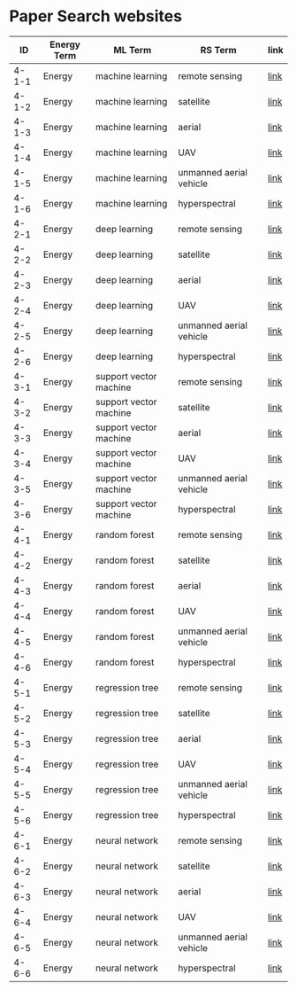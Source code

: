 # Paper Search websites

|  ID  |  Energy Term | ML Term | RS Term | link | 
|-----|------------|-------|-------|-----|
|4-1-1 | Energy | machine learning | remote sensing | [link](https://scholar.google.com/scholar?hl=zh-CN&as_sdt=0%2C34&q=%22Energy%22%3B+%22machine+learning%22%3B+%22remote+sensing%22&btnG=) |
|4-1-2 | Energy | machine learning | satellite | [link](https://scholar.google.com/scholar?hl=zh-CN&as_sdt=0%2C34&q=%22Energy%22%3B+%22machine+learning%22%3B+%22satellite%22&btnG=) |
|4-1-3 | Energy | machine learning | aerial | [link](https://scholar.google.com/scholar?hl=zh-CN&as_sdt=0%2C34&q=%22Energy%22%3B+%22machine+learning%22%3B+%22aerial%22&btnG=) |
|4-1-4 | Energy | machine learning | UAV | [link](https://scholar.google.com/scholar?hl=zh-CN&as_sdt=0%2C34&q=%22Energy%22%3B+%22machine+learning%22%3B+%22UAV%22&btnG=) |
|4-1-5 | Energy | machine learning | unmanned aerial vehicle | [link](https://scholar.google.com/scholar?hl=zh-CN&as_sdt=0%2C34&q=%22Energy%22%3B+%22machine+learning%22%3B+%22unmanned+aerial+vehicle%22&btnG=) |
|4-1-6 | Energy | machine learning | hyperspectral | [link](https://scholar.google.com/scholar?hl=zh-CN&as_sdt=0%2C34&q=%22Energy%22%3B+%22machine+learning%22%3B+%22hyperspectral%22&btnG=) |
|4-2-1 | Energy | deep learning | remote sensing | [link](https://scholar.google.com/scholar?hl=zh-CN&as_sdt=0%2C34&q=%22Energy%22%3B+%22deep+learning%22%3B+%22remote+sensing%22&btnG=) |
|4-2-2 | Energy | deep learning | satellite | [link](https://scholar.google.com/scholar?hl=zh-CN&as_sdt=0%2C34&q=%22Energy%22%3B+%22deep+learning%22%3B+%22satellite%22&btnG=) |
|4-2-3 | Energy | deep learning | aerial | [link](https://scholar.google.com/scholar?hl=zh-CN&as_sdt=0%2C34&q=%22Energy%22%3B+%22deep+learning%22%3B+%22aerial%22&btnG=) |
|4-2-4 | Energy | deep learning | UAV | [link](https://scholar.google.com/scholar?hl=zh-CN&as_sdt=0%2C34&q=%22Energy%22%3B+%22deep+learning%22%3B+%22UAV%22&btnG=) |
|4-2-5 | Energy | deep learning | unmanned aerial vehicle | [link](https://scholar.google.com/scholar?hl=zh-CN&as_sdt=0%2C34&q=%22Energy%22%3B+%22deep+learning%22%3B+%22unmanned+aerial+vehicle%22&btnG=) |
|4-2-6 | Energy | deep learning | hyperspectral | [link](https://scholar.google.com/scholar?hl=zh-CN&as_sdt=0%2C34&q=%22Energy%22%3B+%22deep+learning%22%3B+%22hyperspectral%22&btnG=) |
|4-3-1 | Energy | support vector machine | remote sensing | [link](https://scholar.google.com/scholar?hl=zh-CN&as_sdt=0%2C34&q=%22Energy%22%3B+%22support+vector+machine%22%3B+%22remote+sensing%22&btnG=) |
|4-3-2 | Energy | support vector machine | satellite | [link](https://scholar.google.com/scholar?hl=zh-CN&as_sdt=0%2C34&q=%22Energy%22%3B+%22support+vector+machine%22%3B+%22satellite%22&btnG=) |
|4-3-3 | Energy | support vector machine | aerial | [link](https://scholar.google.com/scholar?hl=zh-CN&as_sdt=0%2C34&q=%22Energy%22%3B+%22support+vector+machine%22%3B+%22aerial%22&btnG=) |
|4-3-4 | Energy | support vector machine | UAV | [link](https://scholar.google.com/scholar?hl=zh-CN&as_sdt=0%2C34&q=%22Energy%22%3B+%22support+vector+machine%22%3B+%22UAV%22&btnG=) |
|4-3-5 | Energy | support vector machine | unmanned aerial vehicle | [link](https://scholar.google.com/scholar?hl=zh-CN&as_sdt=0%2C34&q=%22Energy%22%3B+%22support+vector+machine%22%3B+%22unmanned+aerial+vehicle%22&btnG=) |
|4-3-6 | Energy | support vector machine | hyperspectral | [link](https://scholar.google.com/scholar?hl=zh-CN&as_sdt=0%2C34&q=%22Energy%22%3B+%22support+vector+machine%22%3B+%22hyperspectral%22&btnG=) |
|4-4-1 | Energy | random forest | remote sensing | [link](https://scholar.google.com/scholar?hl=zh-CN&as_sdt=0%2C34&q=%22Energy%22%3B+%22random+forest%22%3B+%22remote+sensing%22&btnG=) |
|4-4-2 | Energy | random forest | satellite | [link](https://scholar.google.com/scholar?hl=zh-CN&as_sdt=0%2C34&q=%22Energy%22%3B+%22random+forest%22%3B+%22satellite%22&btnG=) |
|4-4-3 | Energy | random forest | aerial | [link](https://scholar.google.com/scholar?hl=zh-CN&as_sdt=0%2C34&q=%22Energy%22%3B+%22random+forest%22%3B+%22aerial%22&btnG=) |
|4-4-4 | Energy | random forest | UAV | [link](https://scholar.google.com/scholar?hl=zh-CN&as_sdt=0%2C34&q=%22Energy%22%3B+%22random+forest%22%3B+%22UAV%22&btnG=) |
|4-4-5 | Energy | random forest | unmanned aerial vehicle | [link](https://scholar.google.com/scholar?hl=zh-CN&as_sdt=0%2C34&q=%22Energy%22%3B+%22random+forest%22%3B+%22unmanned+aerial+vehicle%22&btnG=) |
|4-4-6 | Energy | random forest | hyperspectral | [link](https://scholar.google.com/scholar?hl=zh-CN&as_sdt=0%2C34&q=%22Energy%22%3B+%22random+forest%22%3B+%22hyperspectral%22&btnG=) |
|4-5-1 | Energy | regression tree | remote sensing | [link](https://scholar.google.com/scholar?hl=zh-CN&as_sdt=0%2C34&q=%22Energy%22%3B+%22regression+tree%22%3B+%22remote+sensing%22&btnG=) |
|4-5-2 | Energy | regression tree | satellite | [link](https://scholar.google.com/scholar?hl=zh-CN&as_sdt=0%2C34&q=%22Energy%22%3B+%22regression+tree%22%3B+%22satellite%22&btnG=) |
|4-5-3 | Energy | regression tree | aerial | [link](https://scholar.google.com/scholar?hl=zh-CN&as_sdt=0%2C34&q=%22Energy%22%3B+%22regression+tree%22%3B+%22aerial%22&btnG=) |
|4-5-4 | Energy | regression tree | UAV | [link](https://scholar.google.com/scholar?hl=zh-CN&as_sdt=0%2C34&q=%22Energy%22%3B+%22regression+tree%22%3B+%22UAV%22&btnG=) |
|4-5-5 | Energy | regression tree | unmanned aerial vehicle | [link](https://scholar.google.com/scholar?hl=zh-CN&as_sdt=0%2C34&q=%22Energy%22%3B+%22regression+tree%22%3B+%22unmanned+aerial+vehicle%22&btnG=) |
|4-5-6 | Energy | regression tree | hyperspectral | [link](https://scholar.google.com/scholar?hl=zh-CN&as_sdt=0%2C34&q=%22Energy%22%3B+%22regression+tree%22%3B+%22hyperspectral%22&btnG=) |
|4-6-1 | Energy | neural network | remote sensing | [link](https://scholar.google.com/scholar?hl=zh-CN&as_sdt=0%2C34&q=%22Energy%22%3B+%22neural+network%22%3B+%22remote+sensing%22&btnG=) |
|4-6-2 | Energy | neural network | satellite | [link](https://scholar.google.com/scholar?hl=zh-CN&as_sdt=0%2C34&q=%22Energy%22%3B+%22neural+network%22%3B+%22satellite%22&btnG=) |
|4-6-3 | Energy | neural network | aerial | [link](https://scholar.google.com/scholar?hl=zh-CN&as_sdt=0%2C34&q=%22Energy%22%3B+%22neural+network%22%3B+%22aerial%22&btnG=) |
|4-6-4 | Energy | neural network | UAV | [link](https://scholar.google.com/scholar?hl=zh-CN&as_sdt=0%2C34&q=%22Energy%22%3B+%22neural+network%22%3B+%22UAV%22&btnG=) |
|4-6-5 | Energy | neural network | unmanned aerial vehicle | [link](https://scholar.google.com/scholar?hl=zh-CN&as_sdt=0%2C34&q=%22Energy%22%3B+%22neural+network%22%3B+%22unmanned+aerial+vehicle%22&btnG=) |
|4-6-6 | Energy | neural network | hyperspectral | [link](https://scholar.google.com/scholar?hl=zh-CN&as_sdt=0%2C34&q=%22Energy%22%3B+%22neural+network%22%3B+%22hyperspectral%22&btnG=) |
